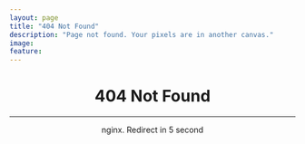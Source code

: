 ```yaml
---
layout: page
title: "404 Not Found"
description: "Page not found. Your pixels are in another canvas."
image:
feature:
---  
```

<title>404 Not Found</title>
<meta http-equiv="refresh" content="5;url={{ site.url }}">
<div class="text-center">
<center><h1>404 Not Found</h1></center>
<hr><center>nginx. Redirect in 5 second</center>
</div>
